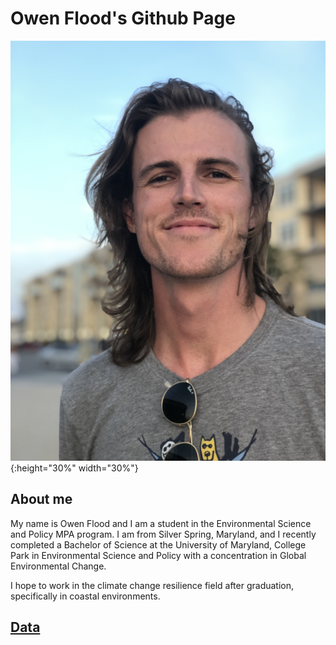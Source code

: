# Owen Flood's Github Page

![owen](images/owen.JPG){:height="30%" width="30%"}

## About me

My name is Owen Flood and I am a student in the Environmental 
Science and Policy MPA program. I am from Silver Spring, Maryland, and I 
recently completed a Bachelor of Science at the University of Maryland, 
College Park in Environmental Science and Policy with a concentration in 
Global Environmental Change.

I hope to work in the climate change resilience field after graduation, 
specifically in coastal environments.

## [Data](https://eaton-lab.org/data/iris-data-dirty.csv/)

